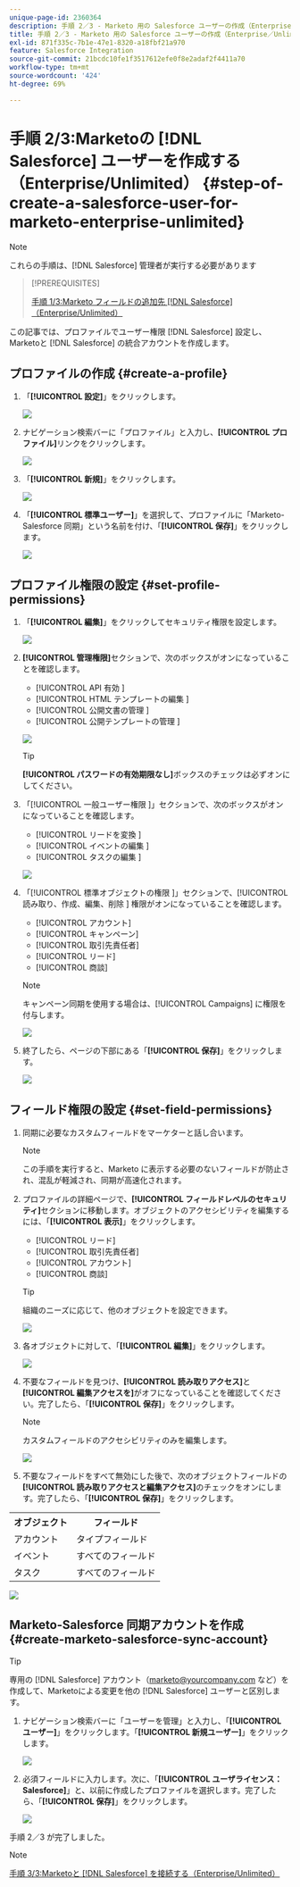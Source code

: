 ```yaml
---
unique-page-id: 2360364
description: 手順 2／3 - Marketo 用の Salesforce ユーザーの作成（Enterprise／Unlimited）- Marketo ドキュメント - 製品ドキュメント
title: 手順 2／3 - Marketo 用の Salesforce ユーザーの作成（Enterprise／Unlimited）
exl-id: 871f335c-7b1e-47e1-8320-a18fbf21a970
feature: Salesforce Integration
source-git-commit: 21bcdc10fe1f3517612efe0f8e2adaf2f4411a70
workflow-type: tm+mt
source-wordcount: '424'
ht-degree: 69%

---
```


# 手順 2/3:Marketoの [!DNL Salesforce] ユーザーを作成する（Enterprise/Unlimited） {#step-of-create-a-salesforce-user-for-marketo-enterprise-unlimited}

>[!NOTE]
>
>これらの手順は、[!DNL Salesforce] 管理者が実行する必要があります

>[!PREREQUISITES]
>
>[ 手順 1/3:Marketo フィールドの追加先  [!DNL Salesforce]  （Enterprise/Unlimited） ](/help/marketo/product-docs/crm-sync/salesforce-sync/setup/enterprise-unlimited-edition/step-1-of-3-add-marketo-fields-to-salesforce-enterprise-unlimited.md)

この記事では、プロファイルでユーザー権限 [!DNL Salesforce] 設定し、Marketoと [!DNL Salesforce] の統合アカウントを作成します。

## プロファイルの作成 {#create-a-profile}

1. 「**[!UICONTROL 設定]**」をクリックします。

   ![](assets/image2015-6-11-16-3a15-3a27.png)

1. ナビゲーション検索バーに「プロファイル」と入力し、**[!UICONTROL プロファイル]**&#x200B;リンクをクリックします。

   ![](assets/sfdc-profiles-hands.png)

1. 「**[!UICONTROL 新規]**」をクリックします。

   ![](assets/image2014-12-9-9-3a19-3a15.png)

1. 「**[!UICONTROL 標準ユーザー]**」を選択して、プロファイルに「Marketo-Salesforce 同期」という名前を付け、「**[!UICONTROL 保存]**」をクリックします。

   ![](assets/image2014-12-9-9-3a19-3a22.png)

## プロファイル権限の設定 {#set-profile-permissions}

1. 「**[!UICONTROL 編集]**」をクリックしてセキュリティ権限を設定します。

   ![](assets/image2014-12-9-9-3a19-3a30.png)

1. **[!UICONTROL 管理権限]**&#x200B;セクションで、次のボックスがオンになっていることを確認します。

   * [!UICONTROL API 有効 ]
   * [!UICONTROL HTML テンプレートの編集 ]
   * [!UICONTROL  公開文書の管理 ]
   * [!UICONTROL  公開テンプレートの管理 ]

   ![](assets/image2014-12-9-9-3a19-3a38.png)

   >[!TIP]
   >
   >**[!UICONTROL パスワードの有効期限なし]**&#x200B;ボックスのチェックは必ずオンにしてください。

1. 「[!UICONTROL  一般ユーザー権限 ]」セクションで、次のボックスがオンになっていることを確認します。

   * [!UICONTROL  リードを変換 ]
   * [!UICONTROL  イベントの編集 ]
   * [!UICONTROL  タスクの編集 ]

   ![](assets/image2014-12-9-9-3a19-3a47.png)

1. 「[!UICONTROL  標準オブジェクトの権限 ]」セクションで、[!UICONTROL  読み取り、作成、編集、削除 ] 権限がオンになっていることを確認します。

   * [!UICONTROL アカウント]
   * [!UICONTROL キャンペーン]
   * [!UICONTROL 取引先責任者]
   * [!UICONTROL リード]
   * [!UICONTROL 商談]

   >[!NOTE]
   >
   >キャンペーン同期を使用する場合は、[!UICONTROL Campaigns] に権限を付与します。

   ![](assets/image2014-12-9-9-3a19-3a57.png)

1. 終了したら、ページの下部にある「**[!UICONTROL 保存]**」をクリックします。

   ![](assets/image2014-12-9-9-3a20-3a5.png)

## フィールド権限の設定 {#set-field-permissions}

1. 同期に必要なカスタムフィールドをマーケターと話し合います。

   >[!NOTE]
   >
   >この手順を実行すると、Marketo に表示する必要のないフィールドが防止され、混乱が軽減され、同期が高速化されます。

1. プロファイルの詳細ページで、**[!UICONTROL フィールドレベルのセキュリティ]**&#x200B;セクションに移動します。オブジェクトのアクセシビリティを編集するには、「**[!UICONTROL 表示]**」をクリックします。

   * [!UICONTROL リード]
   * [!UICONTROL 取引先責任者]
   * [!UICONTROL アカウント]
   * [!UICONTROL 商談]

   >[!TIP]
   >
   >組織のニーズに応じて、他のオブジェクトを設定できます。

   ![](assets/image2014-12-9-9-3a20-3a14.png)

1. 各オブジェクトに対して、「**[!UICONTROL 編集]**」をクリックします。

   ![](assets/sfdc-sync-field-edit1.png)

1. 不要なフィールドを見つけ、**[!UICONTROL 読み取りアクセス]**&#x200B;と&#x200B;**[!UICONTROL 編集アクセスを]**&#x200B;がオフになっていることを確認してください。完了したら、「**[!UICONTROL 保存]**」をクリックします。

   >[!NOTE]
   >
   >カスタムフィールドのアクセシビリティのみを編集します。

   ![](assets/sfdc-sync-field-edit2.png)

1. 不要なフィールドをすべて無効にした後で、次のオブジェクトフィールドの&#x200B;**[!UICONTROL 読み取りアクセスと編集アクセス]**&#x200B;のチェックをオンにします。完了したら、「**[!UICONTROL 保存]**」をクリックします。

<table>
 <tbody>
  <tr>
   <th>オブジェクト</th>
   <th>フィールド</th>
  </tr>
  <tr>
   <td>アカウント</td>
   <td>タイプフィールド</td>
  </tr>
  <tr>
   <td>イベント</td>
   <td>すべてのフィールド</td>
  </tr>
  <tr>
   <td>タスク</td>
   <td>すべてのフィールド</td>
  </tr>
 </tbody>
</table>

![](assets/sfdc-check-the-boxes.png)

## Marketo-Salesforce 同期アカウントを作成 {#create-marketo-salesforce-sync-account}

>[!TIP]
>
>専用の [!DNL Salesforce] アカウント（<marketo@yourcompany.com> など）を作成して、Marketoによる変更を他の [!DNL Salesforce] ユーザーと区別します。

1. ナビゲーション検索バーに「ユーザーを管理」と入力し、「**[!UICONTROL ユーザー]**」をクリックします。「**[!UICONTROL 新規ユーザー]**」をクリックします。

   ![](assets/sfdc-new-users.png)

1. 必須フィールドに入力します。次に、「**[!UICONTROL ユーザライセンス：Salesforce]**」と、以前に作成したプロファイルを選択します。完了したら、「**[!UICONTROL 保存]**」をクリックします。

   ![](assets/image2014-12-9-9-3a20-3a56.png)

手順 2／3 が完了しました。

>[!NOTE]
>
>[ 手順 3/3:Marketoと  [!DNL Salesforce]  を接続する（Enterprise/Unlimited） ](/help/marketo/product-docs/crm-sync/salesforce-sync/setup/enterprise-unlimited-edition/step-3-of-3-connect-marketo-and-salesforce-enterprise-unlimited.md)
